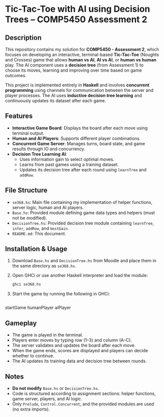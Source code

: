 # Tic-Tac-Toe with AI using Decision Trees – COMP5450 Assessment 2

## Description

This repository contains my solution for **COMP5450 - Assessment 2**, which focuses on developing an interactive, terminal-based **Tic-Tac-Toe** (Noughts and Crosses) game that allows **human vs AI**, **AI vs AI**, or **human vs human** play. The AI component uses a **decision tree** (from Assessment 1) to choose its moves, learning and improving over time based on game outcomes.

This project is implemented entirely in **Haskell** and involves **concurrent programming** using channels for communication between the server and player processes. The AI uses **inductive decision tree learning** and continuously updates its dataset after each game.

## Features

- **Interactive Game Board**: Displays the board after each move using terminal output.
- **Human and AI Players**: Supports different player combinations.
- **Concurrent Game Server**: Manages turns, board state, and game results through IO and concurrency.
- **Decision Tree Learning AI**:
  - Uses information gain to select optimal moves.
  - Learns from past games using a training dataset.
  - Updates its decision tree after each round using `learnTree` and `addRow`.

## File Structure

- `se368.hs`: Main file containing my implementation of helper functions, server logic, human and AI players.
- `Base.hs`: Provided module defining game data types and helpers (must not be modified).
- `DecisionTree.hs`: Provided decision tree module containing `learnTree`, `infer`, `addRow`, and `bestGain`.
- `README.md`: This document.

## Installation & Usage

1. Download `Base.hs` and `DecisionTree.hs` from Moodle and place them in the same directory as `se368.hs`.

2. Open GHCi or use another Haskell interpreter and load the module:

   ```bash
   ghci se368.hs

3. Start the game by running the following in GHCi:

   ```bash
startGame humanPlayer aiPlayer

## Gameplay

- The game is played in the terminal.
- Players enter moves by typing row (1–3) and column (A–C).
- The server validates and updates the board after each move.
- When the game ends, scores are displayed and players can decide whether to continue.
- The AI updates its training data and decision tree between rounds.

## Notes

- **Do not modify** `Base.hs` or `DecisionTree.hs`.
- Code is structured according to assignment sections: helper functions, game server, players, and AI logic.
- Only `Prelude`, `Control.Concurrent`, and the provided modules are used (no extra imports).
